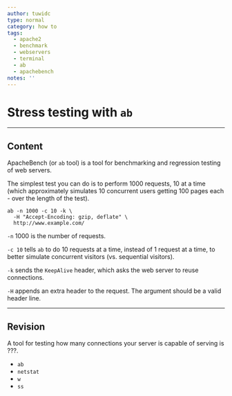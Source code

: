 ```yaml
---
author: tuwidc
type: normal
category: how to
tags:
  - apache2
  - benchmark
  - webservers
  - terminal
  - ab
  - apachebench
notes: ''
---
```


# Stress testing with `ab`


---

## Content

ApacheBench (or `ab` tool) is a tool for benchmarking and regression testing of web servers.

The simplest test you can do is to perform 1000 requests, 10 at a time (which approximately simulates 10 concurrent users getting 100 pages each - over the length of the test).

```plain-text
ab -n 1000 -c 10 -k \
  -H "Accept-Encoding: gzip, deflate" \
  http://www.example.com/
```

`-n` 1000 is the number of requests.

`-c 10` tells `ab` to do 10 requests at a time, instead of 1 request at a time, to better simulate concurrent visitors (vs. sequential visitors).

`-k` sends the `KeepAlive` header, which asks the web server to reuse connections.

`-H` appends an extra header to the request. The argument should be a valid header line.


---

## Revision

A tool for testing how many connections your server is capable of serving is ???.

- `ab`
- `netstat`
- `w`
- `ss`
